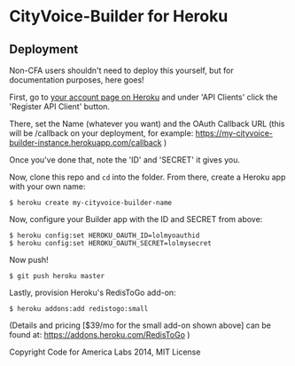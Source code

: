 # CityVoice-Builder for Heroku

## Deployment

Non-CFA users shouldn't need to deploy this yourself, but for documentation purposes, here goes!

First, go to [your account page on Heroku](https://dashboard.heroku.com/account) and under 'API Clients' click the 'Register API Client' button.

There, set the Name (whatever you want) and the OAuth Callback URL (this will be /callback on your deployment, for example: https://my-cityvoice-builder-instance.herokuapp.com/callback )

Once you've done that, note the 'ID' and 'SECRET' it gives you.

Now, clone this repo and `cd` into the folder. From there, create a Heroku app with your own name:

    $ heroku create my-cityvoice-builder-name

Now, configure your Builder app with the ID and SECRET from above:

    $ heroku config:set HEROKU_OAUTH_ID=lolmyoauthid
    $ heroku config:set HEROKU_OAUTH_SECRET=lolmysecret

Now push!

    $ git push heroku master

Lastly, provision Heroku's RedisToGo add-on:

    $ heroku addons:add redistogo:small

(Details and pricing [$39/mo for the small add-on shown above] can be found at: https://addons.heroku.com/RedisToGo )

Copyright Code for America Labs 2014, MIT License

